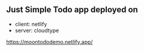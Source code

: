 ## Just Simple Todo app deployed on

- client: netlify
- server: cloudtype

https://moontododemo.netlify.app/
